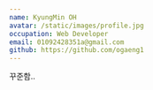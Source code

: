 ```yaml
---
name: KyungMin OH
avatar: /static/images/profile.jpg
occupation: Web Developer
email: 01092428351a@gmail.com
github: https://github.com/ogaeng1
---
```


꾸준함..
